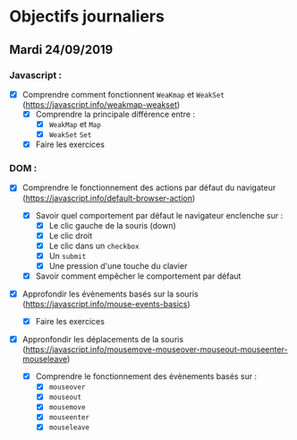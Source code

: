 # Objectifs journaliers

## Mardi 24/09/2019

### Javascript :

- [x] Comprendre comment fonctionnent `WeaKmap` et `WeakSet` (https://javascript.info/weakmap-weakset)
  - [x] Comprendre la principale différence entre :
    - [x] `WeakMap` et `Map`
    - [x] `WeakSet` `Set`
  - [x] Faire les exercices

### DOM :

- [x] Comprendre le fonctionnement des actions par défaut du navigateur (https://javascript.info/default-browser-action)

  - [x] Savoir quel comportement par défaut le navigateur enclenche sur :
    - [x] Le clic gauche de la souris (down)
    - [x] Le clic droit
    - [x] Le clic dans un `checkbox`
    - [x] Un `submit`
    - [x] Une pression d'une touche du clavier
  - [x] Savoir comment empêcher le comportement par défaut

- [x] Approfondir les évènements basés sur la souris (https://javascript.info/mouse-events-basics)

  - [x] Faire les exercices

- [x] Appronfondir les déplacements de la souris (https://javascript.info/mousemove-mouseover-mouseout-mouseenter-mouseleave)
  - [x] Comprendre le fonctionnement des évènements basés sur :
    - [x] `mouseover`
    - [x] `mouseout`
    - [x] `mousemove`
    - [x] `mouseenter`
    - [x] `mouseleave`
